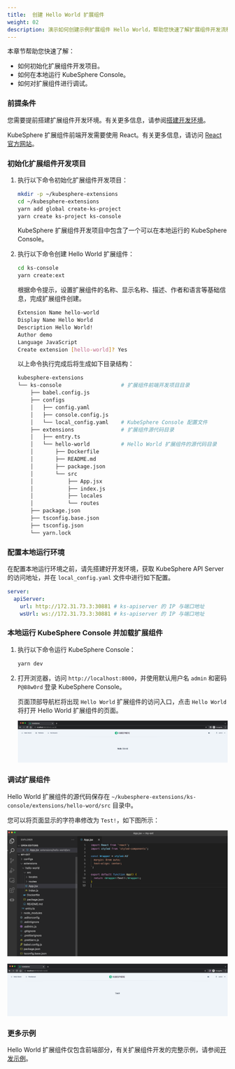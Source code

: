 ```yaml
---
title:  创建 Hello World 扩展组件
weight: 02
description: 演示如何创建示例扩展组件 Hello World，帮助您快速了解扩展组件开发流程
---
```


本章节帮助您快速了解：

* 如何初始化扩展组件开发项目。
* 如何在本地运行 KubeSphere Console。
* 如何对扩展组件进行调试。

### 前提条件

您需要提前搭建扩展组件开发环境。有关更多信息，请参阅[搭建开发环境](../../quickstart/prepare-development-environment/)。

KubeSphere 扩展组件前端开发需要使用 React。有关更多信息，请访问 [React 官方网站](https://reactjs.org)。

### 初始化扩展组件开发项目

1. 执行以下命令初始化扩展组件开发项目：

   ```bash
   mkdir -p ~/kubesphere-extensions
   cd ~/kubesphere-extensions
   yarn add global create-ks-project
   yarn create ks-project ks-console
   ```

   KubeSphere 扩展组件开发项目中包含了一个可以在本地运行的 KubeSphere Console。

2. 执行以下命令创建 Hello World 扩展组件：

   ```bash
   cd ks-console
   yarn create:ext
   ```

   根据命令提示，设置扩展组件的名称、显示名称、描述、作者和语言等基础信息，完成扩展组件创建。

   ```bash
   Extension Name hello-world
   Display Name Hello World
   Description Hello World!
   Author demo
   Language JavaScript
   Create extension [hello-world]? Yes
   ```

   以上命令执行完成后将生成如下目录结构：

   ```bash
   kubesphere-extensions          
   └── ks-console                   # 扩展组件前端开发项目目录
       ├── babel.config.js
       ├── configs
       │   ├── config.yaml
       │   ├── console.config.js
       │   └── local_config.yaml    # KubeSphere Console 配置文件
       ├── extensions               # 扩展组件源代码目录
       │   ├── entry.ts
       │   └── hello-world          # Hello World 扩展组件的源代码目录
       │       ├── Dockerfile
       │       ├── README.md
       │       ├── package.json
       │       └── src
       │           ├── App.jsx
       │           ├── index.js
       │           ├── locales
       │           └── routes
       ├── package.json
       ├── tsconfig.base.json
       ├── tsconfig.json
       └── yarn.lock
   ```

### 配置本地运行环境

在配置本地运行环境之前，请先搭建好开发环境，获取 KubeSphere API Server 的访问地址，并在 `local_config.yaml` 文件中进行如下配置。

```yaml
server:
  apiServer:
    url: http://172.31.73.3:30881 # ks-apiserver 的 IP 与端口地址
    wsUrl: ws://172.31.73.3:30881 # ks-apiserver 的 IP 与端口地址
```

### 本地运行 KubeSphere Console 并加载扩展组件

1. 执行以下命令运行 KubeSphere Console：

   ```bash
   yarn dev
   ```

2. 打开浏览器，访问 `http://localhost:8000`，并使用默认用户名 `admin` 和密码 `P@88w0rd` 登录 KubeSphere Console。

   页面顶部导航栏将出现 `Hello World` 扩展组件的访问入口，点击 `Hello World` 将打开 Hello World 扩展组件的页面。

   ![demo-plugin-dashboard.png](./hello-world-extension-dashboard.png?width=1080px)

### 调试扩展组件

Hello World 扩展组件的源代码保存在 `~/kubesphere-extensions/ks-console/extensions/hello-word/src` 目录中。

您可以将页面显示的字符串修改为 `Test!`，如下图所示：

![coding.png](./coding.png?width=1080px)

![preview.png](./preview.png?width=1080px)

### 更多示例

Hello World 扩展组件仅包含前端部分，有关扩展组件开发的完整示例，请参阅[开发示例](../../examples)。
